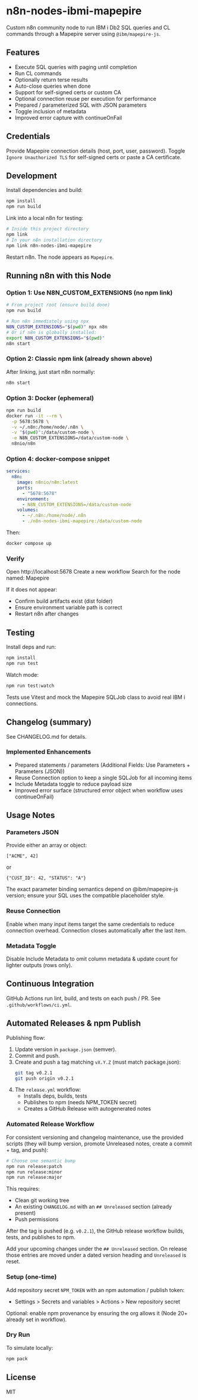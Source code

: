 # n8n-nodes-ibmi-mapepire

Custom n8n community node to run IBM i Db2 SQL queries and CL commands through a Mapepire server using `@ibm/mapepire-js`.

## Features
- Execute SQL queries with paging until completion
- Run CL commands
- Optionally return terse results
- Auto-close queries when done
- Support for self-signed certs or custom CA
- Optional connection reuse per execution for performance
- Prepared / parameterized SQL with JSON parameters
- Toggle inclusion of metadata
- Improved error capture with continueOnFail

## Credentials
Provide Mapepire connection details (host, port, user, password). Toggle `Ignore Unauthorized TLS` for self-signed certs or paste a CA certificate.

## Development
Install dependencies and build:

```bash
npm install
npm run build
```

Link into a local n8n for testing:

```bash
# Inside this project directory
npm link
# In your n8n installation directory
npm link n8n-nodes-ibmi-mapepire
```

Restart n8n. The node appears as `Mapepire`.

## Running n8n with this Node

### Option 1: Use N8N_CUSTOM_EXTENSIONS (no npm link)
```bash
# From project root (ensure build done)
npm run build

# Run n8n immediately using npx
N8N_CUSTOM_EXTENSIONS="$(pwd)" npx n8n
# Or if n8n is globally installed:
export N8N_CUSTOM_EXTENSIONS="$(pwd)"
n8n start
```

### Option 2: Classic npm link (already shown above)
After linking, just start n8n normally:
```bash
n8n start
```

### Option 3: Docker (ephemeral)
```bash
npm run build
docker run -it --rm \
  -p 5678:5678 \
  -v ~/.n8n:/home/node/.n8n \
  -v "$(pwd)":/data/custom-node \
  -e N8N_CUSTOM_EXTENSIONS=/data/custom-node \
  n8nio/n8n
```

### Option 4: docker-compose snippet
```yaml
services:
  n8n:
    image: n8nio/n8n:latest
    ports:
      - "5678:5678"
    environment:
      - N8N_CUSTOM_EXTENSIONS=/data/custom-node
    volumes:
      - ~/.n8n:/home/node/.n8n
      - ./n8n-nodes-ibmi-mapepire:/data/custom-node
```

Then:
```bash
docker compose up
```

### Verify
Open http://localhost:5678
Create a new workflow
Search for the node named: Mapepire

If it does not appear:
- Confirm build artifacts exist (dist folder)
- Ensure environment variable path is correct
- Restart n8n after changes

## Testing

Install deps and run:
```bash
npm install
npm run test
```

Watch mode:
```bash
npm run test:watch
```

Tests use Vitest and mock the Mapepire SQLJob class to avoid real IBM i connections.

## Changelog (summary)
See CHANGELOG.md for details.

### Implemented Enhancements
- Prepared statements / parameters (Additional Fields: Use Parameters + Parameters (JSON))
- Reuse Connection option to keep a single SQLJob for all incoming items
- Include Metadata toggle to reduce payload size
- Improved error surface (structured error object when workflow uses continueOnFail)

## Usage Notes
### Parameters JSON
Provide either an array or object:
```
["ACME", 42]
```
or
```
{"CUST_ID": 42, "STATUS": "A"}
```
The exact parameter binding semantics depend on @ibm/mapepire-js version; ensure your SQL uses the compatible placeholder style.

### Reuse Connection
Enable when many input items target the same credentials to reduce connection overhead. Connection closes automatically after the last item.

### Metadata Toggle
Disable Include Metadata to omit column metadata & update count for lighter outputs (rows only).

## Continuous Integration
GitHub Actions run lint, build, and tests on each push / PR. See `.github/workflows/ci.yml`.

## Automated Releases & npm Publish
Publishing flow:
1. Update version in `package.json` (semver).
2. Commit and push.
3. Create and push a tag matching `vX.Y.Z` (must match package.json):
   ```bash
   git tag v0.2.1
   git push origin v0.2.1
   ```
4. The `release.yml` workflow:
   - Installs deps, builds, tests
   - Publishes to npm (needs NPM_TOKEN secret)
   - Creates a GitHub Release with autogenerated notes

### Automated Release Workflow
For consistent versioning and changelog maintenance, use the provided scripts (they will bump version, promote Unreleased notes, create a commit + tag, and push):

```bash
# Choose one semantic bump
npm run release:patch
npm run release:minor
npm run release:major
```
This requires:
- Clean git working tree
- An existing `CHANGELOG.md` with an `## Unreleased` section (already present)
- Push permissions

After the tag is pushed (e.g. `v0.2.1`), the GitHub release workflow builds, tests, and publishes to npm.

Add your upcoming changes under the `## Unreleased` section. On release those entries are moved under a dated version heading and `Unreleased` is reset.

### Setup (one-time)
Add repository secret `NPM_TOKEN` with an npm automation / publish token:
- Settings > Secrets and variables > Actions > New repository secret

Optional: enable npm provenance by ensuring the org allows it (Node 20+ already set in workflow).

### Dry Run
To simulate locally:
```bash
npm pack
```

## License
MIT
